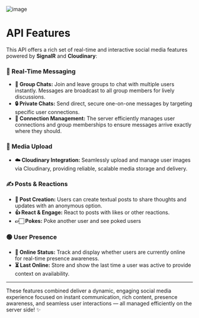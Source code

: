![image](https://github.com/user-attachments/assets/ffd2de00-3e24-47e6-939a-38e327db9e08)



# API Features

This API offers a rich set of real-time and interactive social media features powered by **SignalR** and **Cloudinary**:

### 💬 Real-Time Messaging
- **👥 Group Chats:** Join and leave groups to chat with multiple users instantly. Messages are broadcast to all group members for lively discussions.  
- **🔒 Private Chats:** Send direct, secure one-on-one messages by targeting specific user connections.  
- **🔗 Connection Management:** The server efficiently manages user connections and group memberships to ensure messages arrive exactly where they should.  

### 📸 Media Upload
- **☁️ Cloudinary Integration:** Seamlessly upload and manage user images via Cloudinary, providing reliable, scalable media storage and delivery.  

### ✍️ Posts & Reactions
- **📝 Post Creation:** Users can create textual posts to share thoughts and updates with an anonymous option.  
- **👍 React & Engage:** React to posts with likes or other reactions.
- **👉🏻 Pokes:** Poke another user and see poked users

### 🟢 User Presence
- **📡 Online Status:** Track and display whether users are currently online for real-time presence awareness.  
- **⏳ Last Online:** Store and show the last time a user was active to provide context on availability.

---

These features combined deliver a dynamic, engaging social media experience focused on instant communication, rich content, presence awareness, and seamless user interactions — all managed efficiently on the server side! ✨
